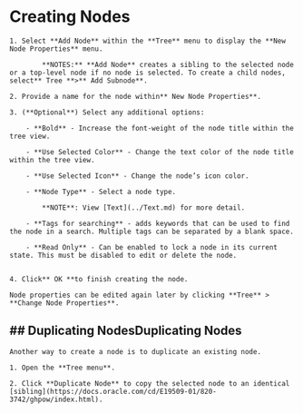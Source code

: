 
# Creating Nodes
 
 
	1. Select **Add Node** within the **Tree** menu to display the **New Node Properties** menu.

			**NOTES:** **Add Node** creates a sibling to the selected node or a top-level node if no node is selected. To create a child nodes, select** Tree **>** Add Subnode**.

	2. Provide a name for the node within** New Node Properties**.

	3. (**Optional**) Select any additional options:

		- **Bold** - Increase the font-weight of the node title within the tree view.

		- **Use Selected Color** - Change the text color of the node title within the tree view.

		- **Use Selected Icon** - Change the node’s icon color.

		- **Node Type** - Select a node type.
	
			**NOTE**: View [Text](../Text.md) for more detail.

		- **Tags for searching** - adds keywords that can be used to find the node in a search. Multiple tags can be separated by a blank space.

		- **Read Only** - Can be enabled to lock a node in its current state. This must be disabled to edit or delete the node.


	4. Click** OK **to finish creating the node.

	Node properties can be edited again later by clicking **Tree** > **Change Node Properties**.

##  ## Duplicating NodesDuplicating Nodes

	Another way to create a node is to duplicate an existing node.

	1. Open the **Tree menu**.

	2. Click **Duplicate Node** to copy the selected node to an identical [sibling](https://docs.oracle.com/cd/E19509-01/820-3742/ghpow/index.html).
